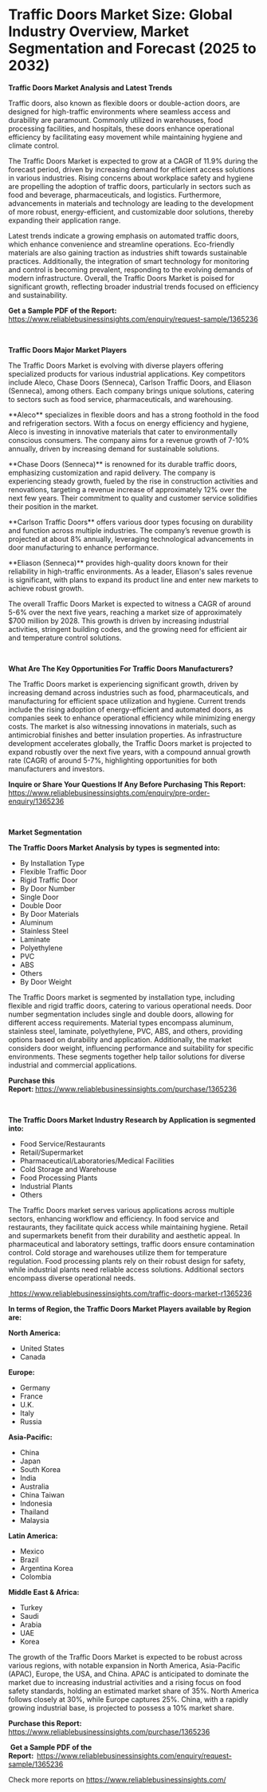 <p><h1>Traffic Doors Market Size: Global Industry Overview, Market Segmentation and Forecast (2025 to 2032)</h1></p><p><strong>Traffic Doors Market Analysis and Latest Trends</strong></p>
<p><p>Traffic doors, also known as flexible doors or double-action doors, are designed for high-traffic environments where seamless access and durability are paramount. Commonly utilized in warehouses, food processing facilities, and hospitals, these doors enhance operational efficiency by facilitating easy movement while maintaining hygiene and climate control.</p><p>The Traffic Doors Market is expected to grow at a CAGR of 11.9% during the forecast period, driven by increasing demand for efficient access solutions in various industries. Rising concerns about workplace safety and hygiene are propelling the adoption of traffic doors, particularly in sectors such as food and beverage, pharmaceuticals, and logistics. Furthermore, advancements in materials and technology are leading to the development of more robust, energy-efficient, and customizable door solutions, thereby expanding their application range.</p><p>Latest trends indicate a growing emphasis on automated traffic doors, which enhance convenience and streamline operations. Eco-friendly materials are also gaining traction as industries shift towards sustainable practices. Additionally, the integration of smart technology for monitoring and control is becoming prevalent, responding to the evolving demands of modern infrastructure. Overall, the Traffic Doors Market is poised for significant growth, reflecting broader industrial trends focused on efficiency and sustainability.</p></p>
<p><strong>Get a Sample PDF of the Report:&nbsp;</strong> <a href="https://www.reliablebusinessinsights.com/enquiry/request-sample/1365236?utm_campaign=2662&utm_medium=2&utm_source=Github&utm_content=ia&utm_term=22032025&utm_id=traffic-doors">https://www.reliablebusinessinsights.com/enquiry/request-sample/1365236</a></p>
<p>&nbsp;</p>
<p><strong>Traffic Doors Major Market Players</strong></p>
<p><p>The Traffic Doors Market is evolving with diverse players offering specialized products for various industrial applications. Key competitors include Aleco, Chase Doors (Senneca), Carlson Traffic Doors, and Eliason (Senneca), among others. Each company brings unique solutions, catering to sectors such as food service, pharmaceuticals, and warehousing.</p><p>**Aleco** specializes in flexible doors and has a strong foothold in the food and refrigeration sectors. With a focus on energy efficiency and hygiene, Aleco is investing in innovative materials that cater to environmentally conscious consumers. The company aims for a revenue growth of 7-10% annually, driven by increasing demand for sustainable solutions.</p><p>**Chase Doors (Senneca)** is renowned for its durable traffic doors, emphasizing customization and rapid delivery. The company is experiencing steady growth, fueled by the rise in construction activities and renovations, targeting a revenue increase of approximately 12% over the next few years. Their commitment to quality and customer service solidifies their position in the market.</p><p>**Carlson Traffic Doors** offers various door types focusing on durability and function across multiple industries. The company’s revenue growth is projected at about 8% annually, leveraging technological advancements in door manufacturing to enhance performance.</p><p>**Eliason (Senneca)** provides high-quality doors known for their reliability in high-traffic environments. As a leader, Eliason's sales revenue is significant, with plans to expand its product line and enter new markets to achieve robust growth.</p><p>The overall Traffic Doors Market is expected to witness a CAGR of around 5-6% over the next five years, reaching a market size of approximately $700 million by 2028. This growth is driven by increasing industrial activities, stringent building codes, and the growing need for efficient air and temperature control solutions.</p></p>
<p>&nbsp;</p>
<p><strong>What Are The Key Opportunities For Traffic Doors Manufacturers?</strong></p>
<p><p>The Traffic Doors market is experiencing significant growth, driven by increasing demand across industries such as food, pharmaceuticals, and manufacturing for efficient space utilization and hygiene. Current trends include the rising adoption of energy-efficient and automated doors, as companies seek to enhance operational efficiency while minimizing energy costs. The market is also witnessing innovations in materials, such as antimicrobial finishes and better insulation properties. As infrastructure development accelerates globally, the Traffic Doors market is projected to expand robustly over the next five years, with a compound annual growth rate (CAGR) of around 5-7%, highlighting opportunities for both manufacturers and investors.</p></p>
<p><strong>Inquire or Share Your Questions If Any Before Purchasing This Report:</strong> <a href="https://www.reliablebusinessinsights.com/enquiry/pre-order-enquiry/1365236?utm_campaign=2662&utm_medium=2&utm_source=Github&utm_content=ia&utm_term=22032025&utm_id=traffic-doors">https://www.reliablebusinessinsights.com/enquiry/pre-order-enquiry/1365236</a></p>
<p>&nbsp;</p>
<p><strong>Market Segmentation</strong></p>
<p><strong>The Traffic Doors Market Analysis by types is segmented into:</strong></p>
<p><ul><li>By Installation Type</li><li>Flexible Traffic Door</li><li>Rigid Traffic Door</li><li>By Door Number</li><li>Single Door</li><li>Double Door</li><li>By Door Materials</li><li>Aluminum</li><li>Stainless Steel</li><li>Laminate</li><li>Polyethylene</li><li>PVC</li><li>ABS</li><li>Others</li><li>By Door Weight</li></ul></p>
<p><p>The Traffic Doors market is segmented by installation type, including flexible and rigid traffic doors, catering to various operational needs. Door number segmentation includes single and double doors, allowing for different access requirements. Material types encompass aluminum, stainless steel, laminate, polyethylene, PVC, ABS, and others, providing options based on durability and application. Additionally, the market considers door weight, influencing performance and suitability for specific environments. These segments together help tailor solutions for diverse industrial and commercial applications.</p></p>
<p><strong>Purchase this Report:&nbsp;</strong><a href="https://www.reliablebusinessinsights.com/purchase/1365236?utm_campaign=2662&utm_medium=2&utm_source=Github&utm_content=ia&utm_term=22032025&utm_id=traffic-doors">https://www.reliablebusinessinsights.com/purchase/1365236</a></p>
<p>&nbsp;</p>
<p><strong>The Traffic Doors Market Industry Research by Application is segmented into:</strong></p>
<p><ul><li>Food Service/Restaurants</li><li>Retail/Supermarket</li><li>Pharmaceutical/Laboratories/Medical Facilities</li><li>Cold Storage and Warehouse</li><li>Food Processing Plants</li><li>Industrial Plants</li><li>Others</li></ul></p>
<p><p>The Traffic Doors market serves various applications across multiple sectors, enhancing workflow and efficiency. In food service and restaurants, they facilitate quick access while maintaining hygiene. Retail and supermarkets benefit from their durability and aesthetic appeal. In pharmaceutical and laboratory settings, traffic doors ensure contamination control. Cold storage and warehouses utilize them for temperature regulation. Food processing plants rely on their robust design for safety, while industrial plants need reliable access solutions. Additional sectors encompass diverse operational needs.</p></p>
<p><a href="https://www.reliablebusinessinsights.com/traffic-doors-market-r1365236?utm_campaign=2662&utm_medium=2&utm_source=Github&utm_content=ia&utm_term=22032025&utm_id=traffic-doors">&nbsp;https://www.reliablebusinessinsights.com/traffic-doors-market-r1365236</a></p>
<p><strong>In terms of Region, the Traffic Doors Market Players available by Region are:</strong></p>
<p>
    <p> <strong> North America: </strong>
        <ul>
            <li>United States</li>
            <li>Canada</li>
        </ul>
        </p> 
    <p> <strong> Europe: </strong>
        <ul>
            <li>Germany</li>
            <li>France</li>
            <li>U.K.</li>
            <li>Italy</li>
            <li>Russia</li>
        </ul>
        </p> 
    <p> <strong> Asia-Pacific: </strong>
        <ul>
            <li>China</li>
            <li>Japan</li>
            <li>South Korea</li>
            <li>India</li>
            <li>Australia</li>
            <li>China Taiwan</li>
            <li>Indonesia</li>
            <li>Thailand</li>
            <li>Malaysia</li>
        </ul>
        </p> 
    <p> <strong> Latin America: </strong>
        <ul>
            <li>Mexico</li>
            <li>Brazil</li>
            <li>Argentina Korea</li>
            <li>Colombia</li>
        </ul>
        </p> 
    <p> <strong> Middle East & Africa: </strong>
        <ul>
            <li>Turkey</li>
            <li>Saudi</li>
            <li>Arabia</li>
            <li>UAE</li>
            <li>Korea</li>
        </ul>
    </p>
    </p>
<p><p>The growth of the Traffic Doors Market is expected to be robust across various regions, with notable expansion in North America, Asia-Pacific (APAC), Europe, the USA, and China. APAC is anticipated to dominate the market due to increasing industrial activities and a rising focus on food safety standards, holding an estimated market share of 35%. North America follows closely at 30%, while Europe captures 25%. China, with a rapidly growing industrial base, is projected to possess a 10% market share.</p></p>
<p><strong>Purchase this Report: </strong><a href="https://www.reliablebusinessinsights.com/purchase/1365236?utm_campaign=2662&utm_medium=2&utm_source=Github&utm_content=ia&utm_term=22032025&utm_id=traffic-doors">https://www.reliablebusinessinsights.com/purchase/1365236</a></p>
<p>&nbsp;<strong>Get a Sample PDF of the Report:&nbsp;&nbsp;</strong><a href="https://www.reliablebusinessinsights.com/enquiry/request-sample/1365236?utm_campaign=2662&utm_medium=2&utm_source=Github&utm_content=ia&utm_term=22032025&utm_id=traffic-doors">https://www.reliablebusinessinsights.com/enquiry/request-sample/1365236</a></p>
<p><strong></strong></p>
<p>Check more reports on <a href="https://www.reliablebusinessinsights.com/?utm_campaign=2662&utm_medium=2&utm_source=Github&utm_content=ia&utm_term=22032025&utm_id=traffic-doors">https://www.reliablebusinessinsights.com/</a></p>